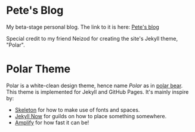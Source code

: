 
Pete's Blog
===========

My beta-stage personal blog. The link to it is here: [Pete's blog][]

Special credit to my friend Neizod for creating the site's Jekyll theme, "Polar". 

Polar Theme
===========

Polar is a white-clean design theme, hence name *Polar* as in [polar bear][].
This theme is implemented for Jekyll and GitHub Pages. It's mainly inspire by:

- [Skeleton][] for how to make use of fonts and spaces.
- [Jekyll Now][] for guilds on how to place something somewhere.
- [Amplify][] for how fast it can be!


[polar bear]: //en.wikipedia.org/wiki/Polar_bear
[Skeleton]: //getskeleton.com/
[Jekyll Now]: //github.com/barryclark/jekyll-now
[Amplify]: //github.com/ageitgey/amplify
[Pete's blog]: //petetanru.github.io
